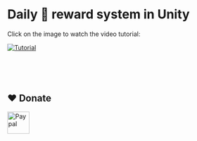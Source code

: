 # Daily 🎁 reward system in Unity

Click on the image to watch the video tutorial:

[![Tutorial](https://img.youtube.com/vi/9Zt07OSb0YQ/0.jpg)](https://www.youtube.com/watch?v=9Zt07OSb0YQ)


<br><br>
<br>
## ❤️ Donate  
<a href="https://paypal.me/hamzaherbou" title="https://paypal.me/hamzaherbou" target="_blank"><img align="left" height="50" src="https://www.mediafire.com/convkey/72dc/iz78ys7vtfsl957zg.jpg" alt="Paypal"></a>


